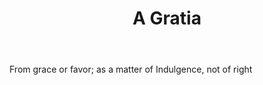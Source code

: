 ---
title: A Gratia
letter: A
permalink: "/definitions/a-gratia.html"
body: From grace or favor; as a matter of Indulgence, not of right
published_at: '2018-07-07'
source: Black's Law Dictionary
layout: post
---